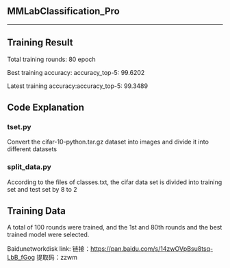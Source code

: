 ## MMLabClassification_Pro
---

## Training Result

Total training rounds: 80 epoch

Best training accuracy: accuracy_top-5: 99.6202

Latest training accuracy:accuracy_top-5: 99.3489


## Code Explanation

### tset.py

Convert the cifar-10-python.tar.gz dataset into images and divide it into different datasets

### split_data.py

According to the files of classes.txt, the cifar data set is divided into training set and test set by 8 to 2

## Training Data

A total of 100 rounds were trained, and the 1st and 80th rounds and the best trained model were selected.

Baidunetworkdisk link:
链接：https://pan.baidu.com/s/14zwOVpBsu8tsq-LbB_fGog 
提取码：zzwm



